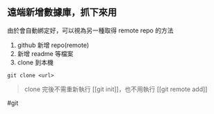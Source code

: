 ## 遠端新增數據庫，抓下來用
由於會自動綁定好，可以視為另一種取得 remote repo 的方法

1. github 新增 repo(remote) 
2. 新增 readme 等檔案
3. clone 到本機
```shell
git clone <url>
```
> clone 完後不需重新執行 [[git init]]，也不用執行 [[git remote add]]


#git